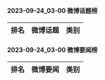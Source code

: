 #### 2023-09-24_03-00  微博话题榜

| 排名 | 微博话题 | 类别 |
| --- | --- | --- |
#### 2023-09-24_03-00  微博要闻榜

| 排名 | 微博要闻 | 类别 |
| --- | --- | --- |
